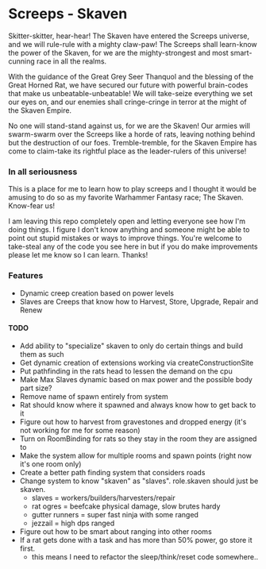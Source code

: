 # Screeps - Skaven

Skitter-skitter, hear-hear! The Skaven have entered the Screeps universe, and we will rule-rule with a mighty claw-paw! The Screeps shall learn-know the power of the Skaven, for we are the mighty-strongest and most smart-cunning race in all the realms.

With the guidance of the Great Grey Seer Thanquol and the blessing of the Great Horned Rat, we have secured our future with powerful brain-codes that make us unbeatable-unbeatable! We will take-seize everything we set our eyes on, and our enemies shall cringe-cringe in terror at the might of the Skaven Empire.

No one will stand-stand against us, for we are the Skaven! Our armies will swarm-swarm over the Screeps like a horde of rats, leaving nothing behind but the destruction of our foes. Tremble-tremble, for the Skaven Empire has come to claim-take its rightful place as the leader-rulers of this universe!

### In all seriousness

This is a place for me to learn how to play screeps and I thought it would be amusing to do so as my favorite Warhammer Fantasy race; The Skaven.  Know-fear us!  

I am leaving this repo completely open and letting everyone see how I'm doing things.  I figure I don't know anything and someone might be able to point out stupid mistakes or ways to improve things.  You're welcome to take-steal any of the code you see here in but if you do make improvements please let me know so I can learn.  Thanks!

### Features
- Dynamic creep creation based on power levels
- Slaves are Creeps that know how to Harvest, Store, Upgrade, Repair and Renew

#### TODO
- Add ability to "specialize" skaven to only do certain things and build them as such
- Get dynamic creation of extensions working via createConstructionSite
- Put pathfinding in the rats head to lessen the demand on the cpu
- Make Max Slaves dynamic based on max power and the possible body part size?
- Remove name of spawn entirely from system
- Rat should know where it spawned and always know how to get back to it
- Figure out how to harvest from gravestones and dropped energy (it's not working for me for some reason)
- Turn on RoomBinding for rats so they stay in the room they are assigned to
- Make the system allow for multiple rooms and spawn points (right now it's one room only)
- Create a better path finding system that considers roads
- Change system to know "skaven" as "slaves".  role.skaven should just be skaven. 
  - slaves = workers/builders/harvesters/repair
  - rat ogres = beefcake physical damage, slow brutes hardy
  - gutter runners = super fast ninja with some ranged
  - jezzail = high dps ranged
- Figure out how to be smart about ranging into other rooms
- If a rat gets done with a task and has more than 50% power, go store it first.
  - this means I need to refactor the sleep/think/reset code somewhere..